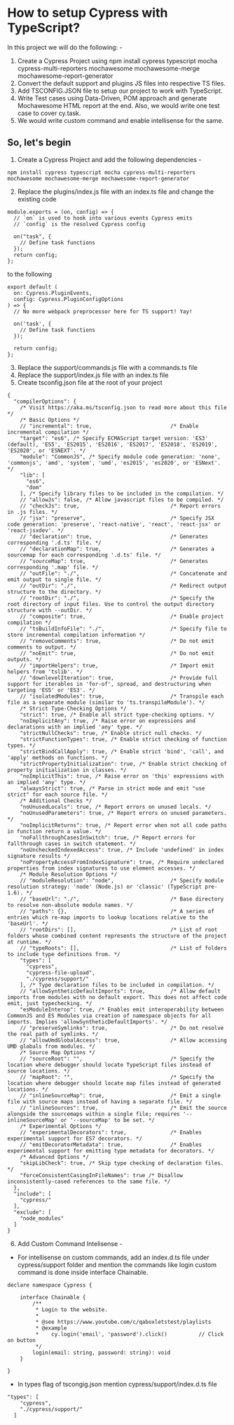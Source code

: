 # How to setup Cypress with TypeScript?

In this project we will do the following: -
1. Create a Cypress Project using npm install cypress typescript mocha cypress-multi-reporters mochawesome mochawesome-merge mochawesome-report-generator
2. Convert the default support and plugins JS files into respective TS files.
3. Add TSCONFIG.JSON file to setup our project to work with TypeScript.
4. Write Test cases using Data-Driven, POM approach and generate Mochawesome HTML report at the end. Also, we would write one test case to cover cy.task.
5. We would write custom command and enable intellisense for the same.

## So, let's begin

1. Create a Cypress Project and add the following dependencies -
```
npm install cypress typescript mocha cypress-multi-reporters mochawesome mochawesome-merge mochawesome-report-generator
```
2. Replace the plugins/index.js file with an index.ts file and change the existing code
```
module.exports = (on, config) => {
  // `on` is used to hook into various events Cypress emits
  // `config` is the resolved Cypress config

  on("task", {
    // Define task functions
  });
  return config;
};
```
to the following
```
export default (
  on: Cypress.PluginEvents,
  config: Cypress.PluginConfigOptions
) => {
  // No more webpack preprocessor here for TS support! Yay!

  on('task', {
    // Define task functions
  });

  return config;
};
```
3. Replace the support/commands.js file with a commands.ts file
4. Replace the support/index.js file with an index.ts file
5. Create tsconfig.json file at the root of your project
```
{
  "compilerOptions": {
    /* Visit https://aka.ms/tsconfig.json to read more about this file */
    /* Basic Options */
    // "incremental": true,                         /* Enable incremental compilation */
    "target": "es6", /* Specify ECMAScript target version: 'ES3' (default), 'ES5', 'ES2015', 'ES2016', 'ES2017', 'ES2018', 'ES2019', 'ES2020', or 'ESNEXT'. */
    "module": "CommonJS", /* Specify module code generation: 'none', 'commonjs', 'amd', 'system', 'umd', 'es2015', 'es2020', or 'ESNext'. */
    "lib": [
      "es6",
      "dom"
    ], /* Specify library files to be included in the compilation. */
    // "allowJs": false, /* Allow javascript files to be compiled. */
    // "checkJs": true,                             /* Report errors in .js files. */
    // "jsx": "preserve",                           /* Specify JSX code generation: 'preserve', 'react-native', 'react', 'react-jsx' or 'react-jsxdev'. */
    // "declaration": true,                         /* Generates corresponding '.d.ts' file. */
    // "declarationMap": true,                      /* Generates a sourcemap for each corresponding '.d.ts' file. */
    // "sourceMap": true,                           /* Generates corresponding '.map' file. */
    // "outFile": "./",                             /* Concatenate and emit output to single file. */
    // "outDir": "./",                              /* Redirect output structure to the directory. */
    // "rootDir": "./",                             /* Specify the root directory of input files. Use to control the output directory structure with --outDir. */
    // "composite": true,                           /* Enable project compilation */
    // "tsBuildInfoFile": "./",                     /* Specify file to store incremental compilation information */
    // "removeComments": true,                      /* Do not emit comments to output. */
    // "noEmit": true,                              /* Do not emit outputs. */
    // "importHelpers": true,                       /* Import emit helpers from 'tslib'. */
    // "downlevelIteration": true,                  /* Provide full support for iterables in 'for-of', spread, and destructuring when targeting 'ES5' or 'ES3'. */
    // "isolatedModules": true,                     /* Transpile each file as a separate module (similar to 'ts.transpileModule'). */
    /* Strict Type-Checking Options */
    "strict": true, /* Enable all strict type-checking options. */
    "noImplicitAny": true, /* Raise error on expressions and declarations with an implied 'any' type. */
    "strictNullChecks": true, /* Enable strict null checks. */
    "strictFunctionTypes": true, /* Enable strict checking of function types. */
    "strictBindCallApply": true, /* Enable strict 'bind', 'call', and 'apply' methods on functions. */
    "strictPropertyInitialization": true, /* Enable strict checking of property initialization in classes. */
    "noImplicitThis": true, /* Raise error on 'this' expressions with an implied 'any' type. */
    "alwaysStrict": true, /* Parse in strict mode and emit "use strict" for each source file. */
    /* Additional Checks */
    "noUnusedLocals": true, /* Report errors on unused locals. */
    "noUnusedParameters": true, /* Report errors on unused parameters. */
    "noImplicitReturns": true, /* Report error when not all code paths in function return a value. */
    "noFallthroughCasesInSwitch": true, /* Report errors for fallthrough cases in switch statement. */
    "noUncheckedIndexedAccess": true, /* Include 'undefined' in index signature results */
    "noPropertyAccessFromIndexSignature": true, /* Require undeclared properties from index signatures to use element accesses. */
    /* Module Resolution Options */
    // "moduleResolution": "node",                  /* Specify module resolution strategy: 'node' (Node.js) or 'classic' (TypeScript pre-1.6). */
    // "baseUrl": "./",                             /* Base directory to resolve non-absolute module names. */
    // "paths": {},                                 /* A series of entries which re-map imports to lookup locations relative to the 'baseUrl'. */
    // "rootDirs": [],                              /* List of root folders whose combined content represents the structure of the project at runtime. */
    // "typeRoots": [],                             /* List of folders to include type definitions from. */
    "types": [
      "cypress",
      "cypress-file-upload",
      "./cypress/support/"
    ], /* Type declaration files to be included in compilation. */
    // "allowSyntheticDefaultImports": true,        /* Allow default imports from modules with no default export. This does not affect code emit, just typechecking. */
    "esModuleInterop": true, /* Enables emit interoperability between CommonJS and ES Modules via creation of namespace objects for all imports. Implies 'allowSyntheticDefaultImports'. */
    // "preserveSymlinks": true,                    /* Do not resolve the real path of symlinks. */
    // "allowUmdGlobalAccess": true,                /* Allow accessing UMD globals from modules. */
    /* Source Map Options */
    // "sourceRoot": "",                            /* Specify the location where debugger should locate TypeScript files instead of source locations. */
    // "mapRoot": "",                               /* Specify the location where debugger should locate map files instead of generated locations. */
    // "inlineSourceMap": true,                     /* Emit a single file with source maps instead of having a separate file. */
    // "inlineSources": true,                       /* Emit the source alongside the sourcemaps within a single file; requires '--inlineSourceMap' or '--sourceMap' to be set. */
    /* Experimental Options */
    // "experimentalDecorators": true,              /* Enables experimental support for ES7 decorators. */
    // "emitDecoratorMetadata": true,               /* Enables experimental support for emitting type metadata for decorators. */
    /* Advanced Options */
    "skipLibCheck": true, /* Skip type checking of declaration files. */
    "forceConsistentCasingInFileNames": true /* Disallow inconsistently-cased references to the same file. */
  },
  "include": [
    "cypress/"
  ],
  "exclude": [
    "node_modules"
  ]
}
```
6. Add Custom Command Intelisense -
  - For intellisense on custom commands, add an index.d.ts file under cypress/support folder and mention the commands like login custom command is done inside interface Chainable.
```
declare namespace Cypress {

    interface Chainable {
        /**
         * Login to the website.
         *
         * @see https://www.youtube.com/c/qaboxletstest/playlists
         * @example
         *    cy.login('email', 'password').click()          // Click on button
         */
        login(email: string, password: string): void
    }

}
```
  - In types flag of tscongig.json mention cypress/support/index.d.ts file 
  ```
  "types": [
      "cypress",
      "./cypress/support/"
    ]
   ```
